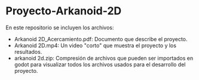 # Proyecto-Arkanoid-2D

En este repositorio se incluyen los archivos:
  - Arkanoid 2D_Acercamiento.pdf: Documento que describe el proyecto.
  - Arkanoid 2D.mp4: Un video "corto" que muestra el proyecto y los resultados.
  - arkanoid 2d.zip: Compresión de archivos que pueden ser importados en godot para visualizar todos los archivos usados para el desarrollo del proyecto.
